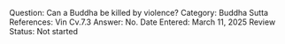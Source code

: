 Question: Can a Buddha be killed by violence?
Category: Buddha
Sutta References: Vin Cv.7.3
Answer: No.
Date Entered: March 11, 2025
Review Status: Not started